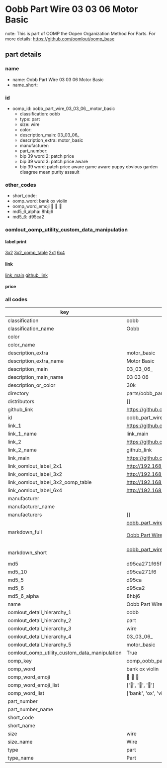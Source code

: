 # Oobb Part Wire 03 03 06  Motor Basic  

note: This is part of OOMP the Oopen Organization Method For Parts. For more details: https://github.com/oomlout/oomp_base

##  part details





### name
* name: Oobb Part Wire 03 03 06  Motor Basic
* name_short: 
### id
* oomp_id: oobb_part_wire_03_03_06__motor_basic
  * classification: oobb
  * type: part
  * size: wire
  * color: 
  * description_main: 03_03_06_
  * description_extra: motor_basic
  * manufacturer: 
  * part_number: 
  * bip 39 word 2: patch price
  * bip 39 word 3: patch price aware
  * bip 39 word: patch price aware game aware puppy obvious garden disagree mean purity assault

### other_codes
* short_code: 
* oomp_word: bank ox violin
* oomp_word_emoji :bank: :ox: :violin:
* md5_6_alpha: 8hbj6
* md5_6: d95ca2






### oomlout_oomp_utility_custom_data_manipulation
#### label print
[3x2](http://192.168.1.245:1112/?label=oomp%208hbj6)
[3x2_oomp_table](http://192.168.1.107:1112/?label=oomp%208hbj6)
[2x1](http://192.168.1.242:1112/?label=oomp%208hbj6)
[6x4](http://192.168.1.55:1112/?label=oomp%208hbj6)    

#### link

[link_main](https://github.com/oomlout/oomlout_oomp_current_version_messy/tree/main/parts/oobb_part_wire_03_03_06__motor_basic) [github_link](https://github.com/oomlout/oomlout_oomp_part_src/tree/main/parts/oobb_part_wire_03_03_06__motor_basic)                             

#### price







### all codes 
| key | value |  
| --- | --- |  
| classification | oobb |  
| classification_name | Oobb |  
| color |  |  
| color_name |  |  
| description_extra | motor_basic |  
| description_extra_name | Motor Basic |  
| description_main | 03_03_06_ |  
| description_main_name | 03 03 06  |  
| description_or_color | 30k |  
| directory | parts/oobb_part_wire_03_03_06__motor_basic |  
| distributors | [] |  
| github_link | https://github.com/oomlout/oomlout_oomp_part_src/tree/main/parts/oobb_part_wire_03_03_06__motor_basic |  
| id | oobb_part_wire_03_03_06__motor_basic |  
| link_1 | https://github.com/oomlout/oomlout_oomp_current_version_messy/tree/main/parts/oobb_part_wire_03_03_06__motor_basic |  
| link_1_name | link_main |  
| link_2 | https://github.com/oomlout/oomlout_oomp_part_src/tree/main/parts/oobb_part_wire_03_03_06__motor_basic |  
| link_2_name | github_link |  
| link_main | https://github.com/oomlout/oomlout_oomp_current_version_messy/tree/main/parts/oobb_part_wire_03_03_06__motor_basic |  
| link_oomlout_label_2x1 | http://192.168.1.242:1112/?label=oomp%208hbj6 |  
| link_oomlout_label_3x2 | http://192.168.1.245:1112/?label=oomp%208hbj6 |  
| link_oomlout_label_3x2_oomp_table | http://192.168.1.107:1112/?label=oomp%208hbj6 |  
| link_oomlout_label_6x4 | http://192.168.1.55:1112/?label=oomp%208hbj6 |  
| manufacturer |  |  
| manufacturer_name |  |  
| manufacturers | [] |  
| markdown_full | [oobb_part_wire_03_03_06__motor_basic](https://github.com/oomlout/oomlout_oomp_current_version_messy/tree/main/parts/oobb_part_wire_03_03_06__motor_basic)<br>[](https://github.com/oomlout/oomlout_oomp_current_version_messy/tree/main/parts/oobb_part_wire_03_03_06__motor_basic)<br>[Oobb Part Wire 03 03 06  Motor Basic](https://github.com/oomlout/oomlout_oomp_current_version_messy/tree/main/parts/oobb_part_wire_03_03_06__motor_basic)<br><br> |  
| markdown_short | [oobb_part_wire_03_03_06__motor_basic](https://github.com/oomlout/oomlout_oomp_current_version_messy/tree/main/parts/oobb_part_wire_03_03_06__motor_basic)<br><br> |  
| md5 | d95ca271f65fb316b80825f220aa9d06 |  
| md5_10 | d95ca271f6 |  
| md5_5 | d95ca |  
| md5_6 | d95ca2 |  
| md5_6_alpha | 8hbj6 |  
| name | Oobb Part Wire 03 03 06  Motor Basic |  
| oomlout_detail_hierarchy_1 | oobb |  
| oomlout_detail_hierarchy_2 | part |  
| oomlout_detail_hierarchy_3 | wire |  
| oomlout_detail_hierarchy_4 | 03_03_06_ |  
| oomlout_detail_hierarchy_5 | motor_basic |  
| oomlout_oomp_utility_custom_data_manipulation | True |  
| oomp_key | oomp_oobb_part_wire_03_03_06__motor_basic |  
| oomp_word | bank ox violin |  
| oomp_word_emoji | :bank: :ox: :violin: |  
| oomp_word_emoji_list | [':bank:', ':ox:', ':violin:'] |  
| oomp_word_list | ['bank', 'ox', 'violin'] |  
| part_number |  |  
| part_number_name |  |  
| short_code |  |  
| short_name |  |  
| size | wire |  
| size_name | Wire |  
| type | part |  
| type_name | Part |  
